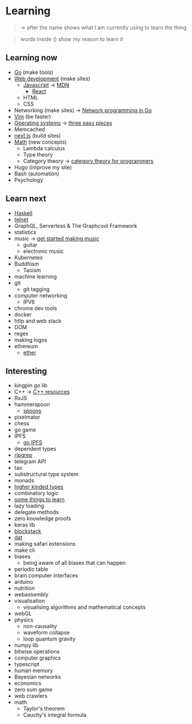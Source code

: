 # Learning
> -\> after the name shows what I am currently using to learn the thing

> words inside () show my reason to learn it

## Learning now
- [Go](../programming-languages/go/Go.md) (make tools)
- [Web development](../web/Web.md) (make sites)
	- [Javascript](../programming-languages/Javascript.md) -\> [MDN](https://developer.mozilla.org/en-US/docs/Web/JavaScript/A_re-introduction_to_JavaScript)
		- [React](../web/react/React.md)
	- HTML
	- CSS
- Networking (make sites) -\> [Network programming in Go](http://tumregels.github.io/Network-Programming-with-Go/)
- [Vim](../text-editors/Vim.md) (be faster)
- [Operating systems](../operating-systems/operating-systems.md) -\> [three easy pieces](http://pages.cs.wisc.edu/~remzi/OSTEP/)
- Memcached
- [next.js](https://learnnextjs.com/basics/getting-started) (build sites)
- [Math](../math/Math.md) (new concepts)
	- Lambda calculus
	- Type theory 
	- Category theory -\> [category theory for programmers](https://github.com/hmemcpy/milewski-ctfp-pdf)
- Hugo (improve my site) 
- Bash (automation)
- Psychology

## Learn next
- [Haskell](../programming-languages/Haskell.md) 
- [telnet](http://www.wikiwand.com/en/Telnet)
- GraphQL, Serverless & The Graphcool Framework
- statistics
- music -\> [get started making music](https://learningmusic.ableton.com/)
	- guitar 
	- electronic music
- Kubernetes
- Buddhism
	- Taoism
- machine learning
- git
	- git tagging
- computer networking
	- IPV6
- chrome dev tools
- docker
- http and web stack
- DOM
- regex
- making logos
- ethereum
	- [ether](http://www.ethdocs.org/en/latest/frequently-asked-questions/frequently-asked-questions.html#what-is-ethereum)

## Interesting
- kingpin go lib
- C++ -\> [C++ resources](https://github.com/MattPD/cpplinks)
- RxJS
- hammerspoon
	- [spoons](https://github.com/Hammerspoon/hammerspoon/blob/master/SPOONS.md#what-is-a-spoon)
- pixelmator
- chess
- go game
- IPFS
	- [go IPFS](https://dist.ipfs.io/#go-ipfs)
- dependent types
- [ripgrep](https://github.com/BurntSushi/ripgrep)
- telegram API
- tao
- substructural type system
- monads
- [higher kinded types](https://stackoverflow.com/questions/6246719/what-is-a-higher-kinded-type-in-scala)
- combinatory logic
- [some things to learn](https://github.com/mattjegan/learn)
- lazy loading
- delegate methods
- zero knowledge proofs
- keras lib
- [blockstack](https://github.com/blockstack/blockstack-core)
- [dat](https://github.com/datproject/dat)
- making safari extensions 
- make cli
- biases 
	- being aware of all biases that can happen
- periodic table
- brain computer interfaces
- arduino
- nutrition
- webassembly
- visualisation 
	- visualising algorithms and mathematical concepts
- webGL
- physics
	- non-causality
	- waveform collapse
	- loop quantum gravity
- numpy lib
- bitwise operations
- computer graphics
- typescript
- human memory
- Bayesian networks
- economics
- zero sum game
- web crawlers
- math
	- Taylor's theorem
	- Cauchy's integral formula